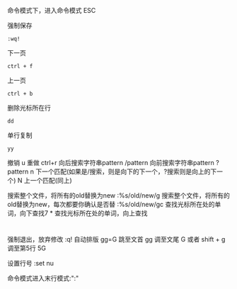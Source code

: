 命令模式下，进入命令模式 ESC

强制保存  
```shell script
:wq!
```
下一页
```shell script
ctrl + f
```
上一页
```shell script
ctrl + b 
```
删除光标所在行
```shell script
dd
```
单行复制
```shell script
yy
```

撤销	u
重做	ctrl+r
向后搜索字符串pattern /pattern
向前搜索字符串pattern ?pattern
n 下一个匹配(如果是/搜索，则是向下的下一个，?搜索则是向上的下一个)
N 上一个匹配(同上)

搜索整个文件，将所有的old替换为new
:%s/old/new/g
搜索整个文件，将所有的old替换为new，每次都要你确认是否替
:%s/old/new/gc
查找光标所在处的单词，向下查找7
*
查找光标所在处的单词，向上查找
# 

强制退出，放弃修改
:q!
自动排版
gg=G
跳至文首
gg
调至文尾
G 或者 shift + g
调至第5行
5G

设置行号
:set nu　　　　

命令模式进入末行模式:":"
